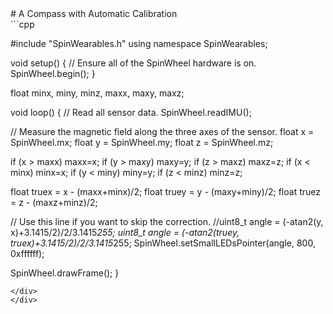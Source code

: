 <div class="flex-container"><div class="wide-text">
# A Compass with Automatic Calibration
</div>
<div class="side-text">
</div>
<div class="code">
```cpp

#include "SpinWearables.h"
using namespace SpinWearables;

void setup() {
  // Ensure all of the SpinWheel hardware is on.
  SpinWheel.begin();
}

float minx, miny, minz, maxx, maxy, maxz;

void loop() {
  // Read all sensor data.
  SpinWheel.readIMU();

  // Measure the magnetic field along the three axes of the sensor.
  float x = SpinWheel.mx;
  float y = SpinWheel.my;
  float z = SpinWheel.mz;

  if (x > maxx) maxx=x;
  if (y > maxy) maxy=y;
  if (z > maxz) maxz=z;
  if (x < minx) minx=x;
  if (y < miny) miny=y;
  if (z < minz) minz=z;

  float truex = x - (maxx+minx)/2;
  float truey = y - (maxy+miny)/2;
  float truez = z - (maxz+minz)/2;

  // Use this line if you want to skip the correction.
  //uint8_t angle = (-atan2(y, x)+3.1415/2)/2/3.1415*255;
  uint8_t angle = (-atan2(truey, truex)+3.1415/2)/2/3.1415*255;
  SpinWheel.setSmallLEDsPointer(angle, 800, 0xffffff);

  SpinWheel.drawFrame();
}
```
</div>
</div>